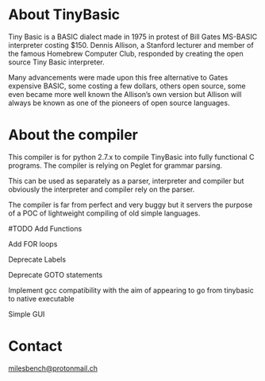 # About TinyBasic
Tiny Basic is a BASIC dialect made in 1975 in protest of Bill Gates MS-BASIC interpreter costing $150. Dennis Allison, a Stanford lecturer and member of the famous Homebrew Computer Club, responded by creating the open source Tiny Basic interpreter. 

Many advancements were made upon this free alternative to Gates expensive BASIC, some costing a few dollars, others open source, some even became more well known the Allison’s own version but Allison will always be known as one of the pioneers of open source languages.

# About the compiler
This compiler is for python 2.7.x to compile TinyBasic into fully functional C programs. The compiler is relying on Peglet for grammar parsing.

This can be used as separately as a parser, interpreter and compiler but obviously the interpreter and compiler rely on the parser. 

The compiler is far from perfect and very buggy but it servers the purpose of a POC of lightweight compiling of old simple languages.

#TODO
Add Functions 

Add FOR loops

Deprecate Labels 

Deprecate GOTO statements

Implement gcc compatibility with the aim of appearing to go from tinybasic to native executable

Simple GUI

# Contact
milesbench@protonmail.ch
